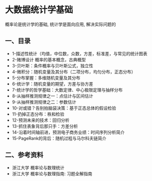 # 大数据统计学基础

概率论是统计学的基础, 统计学是面向应用, 解决实际问题的

## 一、目录

- 1-描述性统计（均值，中位数，众数，方差，标准差，与常见的统计图表
- 2-赌博设计 概率的基本概念，古典概型
- 3-贝叶斯：条件概率与贝叶斯公式，独立性
- 4-微积分：随机变量及其分布（二项分布，均匀分布，正态分布）
- 5-分布掌握：多维随机变量及其分布
- 6-统计学：随机变量的期望，方差与协方差
- 7-统计学的哲学基础：大数定律、中心极限定理与抽样分布
- 8-从抽样推测规律之一：点估计与区间估计
- 9-从抽样推测规律之二：参数估计
- 10-对或错？告别拍脑袋决策：基于正态总体的假设检验
- 11-扔掉正态分布：秩和检验
- 12-预测未来的技术：回归分析
- 13-抓住表象背后那只手：方差分析
- 14-沿着时间轴前进，预测电子商务业绩：时间序列分析简介
- 15-PageRank的背后：随机过程与马尔科夫链简介

## 二、参考资料

- 浙江大学 概率论与数理统计
- 浙江大学 概率论与数理指南: 习题全解指南
